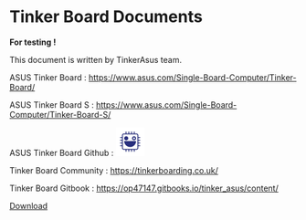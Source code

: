 # Tinker Board Documents

**For testing !**

This document is written by TinkerAsus team. 


ASUS Tinker Board : https://www.asus.com/Single-Board-Computer/Tinker-Board/

ASUS Tinker Board S : https://www.asus.com/Single-Board-Computer/Tinker-Board-S/

ASUS Tinker Board Github : [<img src="TBgithub.png" height="50" width="50">](https://github.com/TinkerBoard)

Tinker Board Community : https://tinkerboarding.co.uk/

Tinker Board Gitbook : https://op47147.gitbooks.io/tinker_asus/content/

<a href="123.txt">Download</a>
